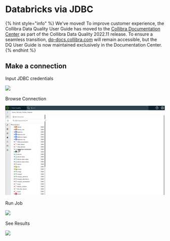 # Databricks via JDBC

{% hint style="info" %}
We've moved! To improve customer experience, the Collibra Data Quality User Guide has moved to the [Collibra Documentation Center](https://productresources.collibra.com/docs/collibra/latest/Content/DataQuality/DBConnection/Databricks%20via%20JDBC.htm) as part of the Collibra Data Quality 2022.11 release. To ensure a seamless transition, [dq-docs.collibra.com](http://dq-docs.collibra.com/) will remain accessible, but the DQ User Guide is now maintained exclusively in the Documentation Center.
{% endhint %}

## Make a connection

Input JDBC credentials

![](<../../../.gitbook/assets/make\_a\_connection (3).gif>)

Browse Connection

![](../../../.gitbook/assets/browse.gif)

Run Job

![](../../../.gitbook/assets/browse\_databricks\_2.gif)

See Results

![](../../../.gitbook/assets/see\_results.gif)
